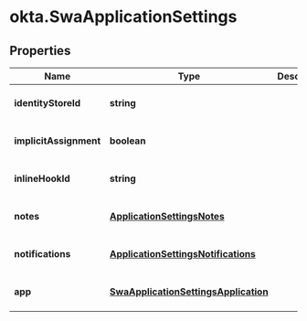 # okta.SwaApplicationSettings

## Properties

Name | Type | Description | Notes
------------ | ------------- | ------------- | -------------
**identityStoreId** | **string** |  | [optional] [default to undefined]
**implicitAssignment** | **boolean** |  | [optional] [default to undefined]
**inlineHookId** | **string** |  | [optional] [default to undefined]
**notes** | [**ApplicationSettingsNotes**](ApplicationSettingsNotes.md) |  | [optional] [default to undefined]
**notifications** | [**ApplicationSettingsNotifications**](ApplicationSettingsNotifications.md) |  | [optional] [default to undefined]
**app** | [**SwaApplicationSettingsApplication**](SwaApplicationSettingsApplication.md) |  | [optional] [default to undefined]

